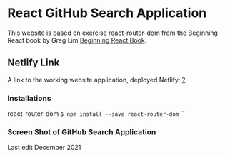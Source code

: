 # React GitHub Search Application 

This website is based on exercise react-router-dom from the Beginning React book by Greg Lim [Beginning React Book](https://github.com/greglim81/react-chapter8).

## Netlify Link 

A link to the working website application, deployed Netlify: 
[?](?)

### Installations
react-router-dom
`$ npm install --save react-router-dom`
``

### Screen Shot of GitHub Search Application


Last edit December 2021

